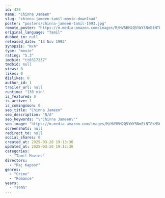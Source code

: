 ```yaml
---
id: 428
name: "Chinna Jameen"
slug: "chinna-jameen-tamil-movie-download"
poster: "posters/chinna-jameen-tamil-1993.jpg"
remote_poster: "https://m.media-amazon.com/images/M/MV5BM2Q5YWY5NmEtNTFkMS00OTUwLTg1ZDUtNTA1YWY4OTEzMTlkXkEyXkFqcGdeQXVyMTEzNzg0Mjkx._V1_SX300.jpg"
original_language: "Tamil"
dubbed_in: null
released_date: "13 Nov 1993"
synopsis: "N/A"
type: "movie"
rating: "5.3"
imdbid: "tt0317237"
tmdbid: null
views: 0
likes: 0
dislikes: 0
author_id: 1
trailer_url: null
runtime: "130 min"
is_featured: 0
is_active: 1
is_comingsoon: 0
seo_title: "Chinna Jameen"
seo_description: "N/A"
seo_keywords: "\"Chinna Jameen\""
seo_image: "https://m.media-amazon.com/images/M/MV5BM2Q5YWY5NmEtNTFkMS00OTUwLTg1ZDUtNTA1YWY4OTEzMTlkXkEyXkFqcGdeQXVyMTEzNzg0Mjkx._V1_SX300.jpg"
screenshots: null
redirect_to: null
social_shares: 0
created_at: 2025-03-20 19:13:30
updated_at: 2025-03-20 19:13:30
categories:
  - "Tamil Movies"
directors:
  - "Raj Kapoor"
genres:
  - "Crime"
  - "Romance"
years:
  - "1993"
---
```

